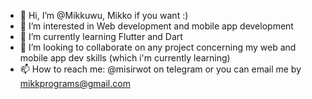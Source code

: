 - 👋 Hi, I’m @Mikkuwu, Mikko if you want :)
- 👀 I’m interested in Web development and mobile app development
- 🌱 I’m currently learning Flutter and Dart
- 💞️ I’m looking to collaborate on any project concerning my web and mobile app dev skills (which i'm currently learning)
- 📫 How to reach me: @misirwot on telegram or you can email me by mikkprograms@gmail.com
